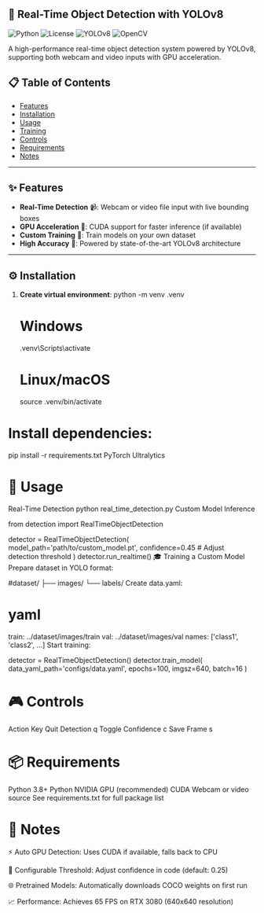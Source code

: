## 🚀 Real-Time Object Detection with YOLOv8

![Python](https://img.shields.io/badge/Python-3.8%2B-blue)
![License](https://img.shields.io/badge/License-MIT-green)
![YOLOv8](https://img.shields.io/badge/Framework-YOLOv8-00FFFF)
![OpenCV](https://img.shields.io/badge/Tools-OpenCV-%23FF0000)

A high-performance real-time object detection system powered by YOLOv8, supporting both webcam and video inputs with GPU acceleration.


## 📋 Table of Contents
- [Features](#✨-features)
- [Installation](#⚙️-installation)
- [Usage](#🚦-usage)
- [Training](#🎓-training-a-custom-model)
- [Controls](#🎮-controls)
- [Requirements](#📦-requirements)
- [Notes](#📝-notes)

---

## ✨ Features
- **Real-Time Detection** 📹: Webcam or video file input with live bounding boxes
- **GPU Acceleration** 🚄: CUDA support for faster inference (if available)
- **Custom Training** 🧠: Train models on your own dataset
- **High Accuracy** 🎯: Powered by state-of-the-art YOLOv8 architecture

---

## ⚙️ Installation
1. **Create virtual environment**:
   python -m venv .venv
   # Windows
   .venv\Scripts\activate
   # Linux/macOS
   source .venv/bin/activate
   
# Install dependencies:
pip install -r requirements.txt
PyTorch Ultralytics

# 🚦 Usage
Real-Time Detection
python real_time_detection.py
Custom Model Inference

from detection import RealTimeObjectDetection

detector = RealTimeObjectDetection(
    model_path='path/to/custom_model.pt',
    confidence=0.45  # Adjust detection threshold
)
detector.run_realtime()
🎓 Training a Custom Model
Prepare dataset in YOLO format:

#dataset/
  ├── images/
  └── labels/
Create data.yaml:

# yaml
train: ../dataset/images/train
val: ../dataset/images/val
names: ['class1', 'class2', ...]
Start training:

detector = RealTimeObjectDetection()
detector.train_model(
    data_yaml_path='configs/data.yaml',
    epochs=100,
    imgsz=640,
    batch=16
)
# 🎮 Controls
Action	Key
Quit Detection	q
Toggle Confidence	c
Save Frame	s

# 📦 Requirements

Python 3.8+ Python
NVIDIA GPU (recommended) CUDA
Webcam or video source
See requirements.txt for full package list

# 📝 Notes
⚡ Auto GPU Detection: Uses CUDA if available, falls back to CPU

🔧 Configurable Threshold: Adjust confidence in code (default: 0.25)

🌐 Pretrained Models: Automatically downloads COCO weights on first run

📈 Performance: Achieves 65 FPS on RTX 3080 (640x640 resolution)
